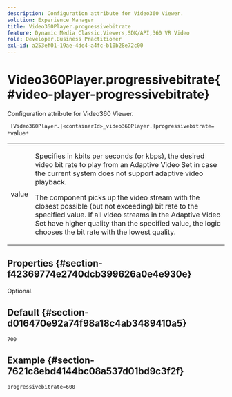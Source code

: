 ```yaml
---
description: Configuration attribute for Video360 Viewer.
solution: Experience Manager
title: Video360Player.progressivebitrate
feature: Dynamic Media Classic,Viewers,SDK/API,360 VR Video
role: Developer,Business Practitioner
exl-id: a253ef01-19ae-4de4-a4fc-b10b28e72c00
---
```

# Video360Player.progressivebitrate{#video-player-progressivebitrate}

Configuration attribute for Video360 Viewer.

 ` [Video360Player.|<containerId>_video360Player.]progressivebitrate= *`value`*`

<table id="table_C616483932C2482CA9794DDD7313FD7C"> 
 <tbody> 
  <tr> 
   <td colname="col1"> <p> <span class="codeph"> value</span> </p> </td> 
   <td colname="col2"> <p> Specifies in kbits per seconds (or kbps), the desired video bit rate to play from an Adaptive Video Set in case the current system does not support adaptive video playback. </p> <p>The component picks up the video stream with the closest possible (but not exceeding) bit rate to the specified value. If all video streams in the Adaptive Video Set have higher quality than the specified value, the logic chooses the bit rate with the lowest quality. </p> </td> 
  </tr> 
 </tbody> 
</table>

## Properties {#section-f42369774e2740dcb399626a0e4e930e}

Optional.

## Default {#section-d016470e92a74f98a18c4ab3489410a5}

`700`

## Example {#section-7621c8ebd4144bc08a537d01bd9c3f2f}

```
progressivebitrate=600
```

